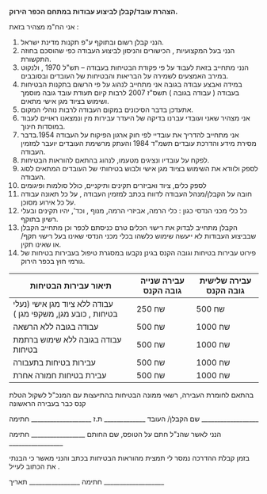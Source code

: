 **הצהרת עובד/קבלן לביצוע עבודות במתחם הכפר הירוק.**

אני הח"מ מצהיר בזאת :

1.  הנני קבלן רשום ובתוקף ע"פ תקנות מדינת ישראל.
2.  הנני בעל המקצועיות , הכישורים והניסון לביצוע העבודה כפי שהוסכם בחוזה התקשורת.
3.  הנני מתחייב בזאת לעבוד על פי פקודת הבטיחות בעבודה – תש"ל 1970 , ולנקוט במירב האמצעים לשמירה על הבריאות והבטיחות של העובדים ובסובבים.
4.  במידה ואבצע עבודה בגובה אני מתחייב לנהוג על פי הרשום בתקנות הבטיחות בעבודה ( עבודה בגובה ) תשס"ז 2007 לרבות קיום תעודת עובד גובה מוסמך ושימוש בציוד מגן אישי מתאים.
5.  אתעדכן בדבר הסיכונים במקום העבודה לרבות נוהלי המקום.
6.  אני מצהיר שאני ועובדי עברנו בדיקה של היעדר עבירות מין ונמצאנו ראויים לעבוד במוסדות חינוך.
7.  אני מתחייב להדריך את עובדיי לפי חוק ארגון הפיקוח על העבודה 1954.בדבר מסירת מידע והדרכת עובדים תשמ"ד 1984 והעתק מרשימת העובדים יועבר למזמין העבודה.
8.  לפקח על עובדיו ונציגים מטעמו, לנהוג בהתאם להוראות הבטיחות.
9.  לספק ולוודא את השימוש בציוד מגן אישי ולבוש בטיחותי של העובדים המתאים לסוג העבודה.
10.  לספק כלים, ציוד ואביזרים תקינים ותיקניים, כולל סולמות ופיגומים
11.  חובה על הקבלן/מנהל העבודה לדווח בכתב למזמין העבודה , על כל תאונה עבודה על כל אירוע מסוכן.
12.  כל כלי מכני הנדסי כגון : כלי הרמה, אביזרי הרמה, מנוף , וכד', יהיו תקינים ובעלי רשיון בתוקף.
13.  הקבלן מתחייב לבדוק את רישוי הכלים טרם כניסתם לכפר וכן מתחייב הקבלן שבביצוע העבודות לא ייעשה שימוש כלשהו בכלי מכני הנדסי שאינו בעל רישוי תקף/ או שאינו תקין.
14.  פירוט עבירות בטיחות וגובה הקנס בגינן נקבעו במסגרת טיפול בעבירות בטיחות של גורמי חוץ בכפר הירוק.

| תיאור עבירות הבטיחות | עבירה שנייה גובה הקנס | עבירה שלישית גובה הקנס |
| --- | --- | --- |
| עבודה ללא ציוד מגן אישי (נעלי בטיחות , כובע מגן, משקפי מגן ) | 250 שח | 500 שח |
| עבודה בגובה ללא הרשאה | 500 שח | 1000 שח |
| עבודה בגובה ללא שימוש ברתמת בטיחות | 500 שח | 1000 שח |
| עבירות בטיחות בתעבורה | 500 שח | 1000 שח |
| עבירת בטיחות חמורה אחרת | 500 שח | 1000 שח |

בהתאם לחומרת העבירה, רשאי ממונה הבטיחות בהתיעצות עם המנכ"ל לשקול הטלת קנס כבר בעבירה הראשונה

שם הקבלן/ העובד \_\_\_\_\_\_\_\_\_\_\_\_\_ ת.ז \_\_\_\_\_\_\_\_\_\_\_\_\_\_\_\_\_\_\_ חתימה \_\_\_\_\_\_\_\_\_\_\_\_\_\_\_\_\_\_

הנני לאשר שהנ"ל חתם על הטופס, שם החותם \_\_\_\_\_\_\_\_\_\_\_\_\_\_\_\_\_ חתימה \_\_\_\_\_\_\_\_\_\_\_\_\_\_\_\_\_

בזמן קבלת ההדרכה נמסר לי תמצית מהוראות הבטיחות בכתב והנני מאשר כי הבנתי את הכתוב לעייל .

חתימה \_\_\_\_\_\_\_\_\_\_\_\_\_\_\_\_ תאריך \_\_\_\_\_\_\_\_\_\_\_\_\_\_\_\_\_\_\_
